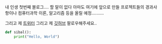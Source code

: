 [category]: <> (그냥)
[date]: <> (2024/05/11)
[title]: <> (안녕)

내 인생 첫번째 블로그.... 할 말이 없다
아마도 여기에 앞으로 만들 프로젝트들의 경과사항이나
컴퓨터과학 이론, 알고리즘 등을 올릴 예정..........

그리고 제 <a href="https://twitter.com/@jasnotz">트위터</a>
그리고 제 <a href="https://github.com/jasnotz">깃허브</a> 팔로우해주세요..

```python
def sibal():
    print("Hello, World")
```
